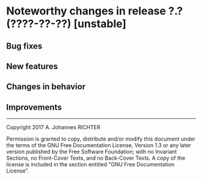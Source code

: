 <!-- CMiniTests -- NEWS -->

Noteworthy changes in release ?.? (????-??-??) [unstable]
========================================================================

Bug fixes
------------------------------------------------------------------------

New features
------------------------------------------------------------------------

Changes in behavior
------------------------------------------------------------------------

Improvements
------------------------------------------------------------------------

________________________________________________________________________

Copyright 2017 A. Johannes RICHTER

Permission is granted to copy, distribute and/or modify this document
under the terms of the GNU Free Documentation License, Version 1.3
or any later version published by the Free Software Foundation;
with no Invariant Sections, no Front-Cover Texts, and no Back-Cover
Texts.  A copy of the license is included in the section entitled "GNU
Free Documentation License".
